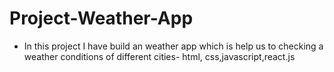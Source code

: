 # Project-Weather-App
- In this project I have build an weather app which is help us to checking a weather conditions
  of different cities- html, css,javascript,react.js

